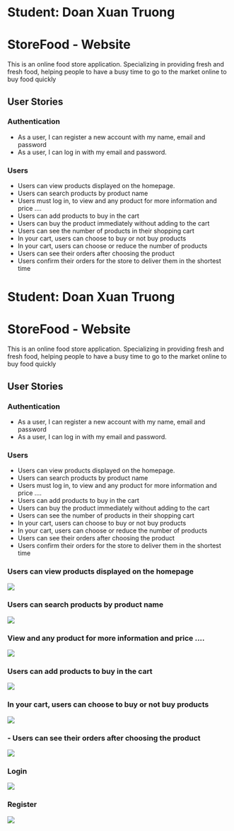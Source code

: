 # Student: Doan Xuan Truong
# StoreFood - Website

This is an online food store application. Specializing in providing fresh and fresh food, helping people to have a busy time to go to the market online to buy food quickly

## User Stories

### Authentication
- As a user, I can register a new account with my name, email and password
- As a user, I can log in with my email and password.


### Users

- Users can view products displayed on the homepage.
- Users can search products by product name
- Users must log in, to view and any product for more information and price ....
- Users can add products to buy in the cart
- Users can buy the product immediately without adding to the cart
- Users can see the number of products in their shopping cart 
- In your cart, users can choose to buy or not buy products
- In your cart, users can choose or reduce the number of products
- Users can see their orders after choosing the product
- Users confirm their orders for the store to deliver them in the shortest time

# Student: Doan Xuan Truong
# StoreFood - Website

This is an online food store application. Specializing in providing fresh and fresh food, helping people to have a busy time to go to the market online to buy food quickly

## User Stories

### Authentication
- As a user, I can register a new account with my name, email and password
- As a user, I can log in with my email and password.


### Users

- Users can view products displayed on the homepage.
- Users can search products by product name
- Users must log in, to view and any product for more information and price ....
- Users can add products to buy in the cart
- Users can buy the product immediately without adding to the cart
- Users can see the number of products in their shopping cart 
- In your cart, users can choose to buy or not buy products
- In your cart, users can choose or reduce the number of products
- Users can see their orders after choosing the product
- Users confirm their orders for the store to deliver them in the shortest time

### Users can view products displayed on the homepage
![](https://i.imgur.com/TR4Tgdn.jpg)

### Users can search products by product name
![](https://i.imgur.com/m2uBxRU.jpg)

### View and any product for more information and price ....
![](https://i.imgur.com/3XGCEkc.png)



### Users can add products to buy in the cart
![](https://i.imgur.com/wfYKZlN.png)



### In your cart, users can choose to buy or not buy products
![](https://i.imgur.com/mmvTLqy.png)


### - Users can see their orders after choosing the product
![](https://i.imgur.com/DHsC7N2.png)


### Login
![](https://i.imgur.com/bE7m2xe.png)

### Register
![](https://i.imgur.com/530eFOn.png)
